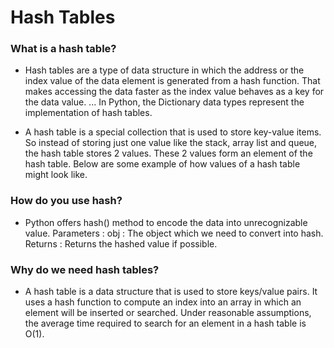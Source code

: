 # Hash Tables

### What is a hash table?

- Hash tables are a type of data structure in which the address or the index value of the data element is generated from a hash function. That makes accessing the data faster as the index value behaves as a key for the data value. ... In Python, the Dictionary data types represent the implementation of hash tables.

- A hash table is a special collection that is used to store key-value items. So instead of storing just one value like the stack, array list and queue, the hash table stores 2 values. These 2 values form an element of the hash table. Below are some example of how values of a hash table might look like.

### How do you use hash?

- Python offers hash() method to encode the data into unrecognizable value. Parameters : obj : The object which we need to convert into hash. Returns : Returns the hashed value if possible.

### Why do we need hash tables?

- A hash table is a data structure that is used to store keys/value pairs. It uses a hash function to compute an index into an array in which an element will be inserted or searched. Under reasonable assumptions, the average time required to search for an element in a hash table is O(1).